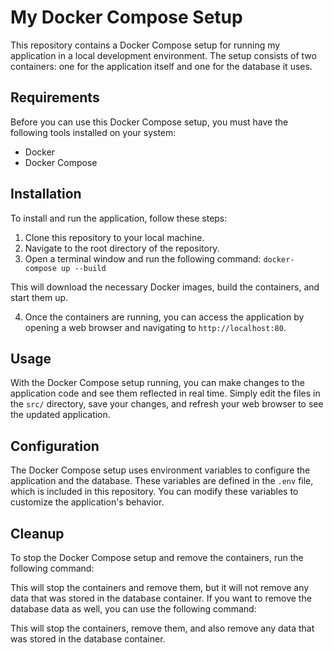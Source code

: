 # My Docker Compose Setup

This repository contains a Docker Compose setup for running my application in a local development environment. The setup consists of two containers: one for the application itself and one for the database it uses.

## Requirements

Before you can use this Docker Compose setup, you must have the following tools installed on your system:

- Docker
- Docker Compose

## Installation

To install and run the application, follow these steps:

1. Clone this repository to your local machine.
2. Navigate to the root directory of the repository.
3. Open a terminal window and run the following command:
`docker-compose up --build`

This will download the necessary Docker images, build the containers, and start them up.

4. Once the containers are running, you can access the application by opening a web browser and navigating to `http://localhost:80`.

## Usage

With the Docker Compose setup running, you can make changes to the application code and see them reflected in real time. Simply edit the files in the `src/` directory, save your changes, and refresh your web browser to see the updated application.

## Configuration

The Docker Compose setup uses environment variables to configure the application and the database. These variables are defined in the `.env` file, which is included in this repository. You can modify these variables to customize the application's behavior.

## Cleanup

To stop the Docker Compose setup and remove the containers, run the following command:


This will stop the containers and remove them, but it will not remove any data that was stored in the database container. If you want to remove the database data as well, you can use the following command:


This will stop the containers, remove them, and also remove any data that was stored in the database container.
